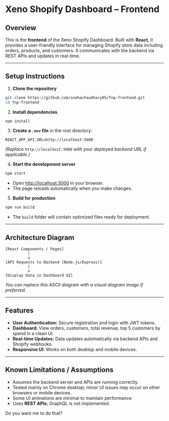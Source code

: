 
# **Xeno Shopify Dashboard – Frontend**

## **Overview**

This is the **frontend** of the Xeno Shopify Dashboard. Built with **React**, it provides a user-friendly interface for managing Shopify store data including orders, products, and customers. It communicates with the backend via REST APIs and updates in real-time.

---

## **Setup Instructions**

1. **Clone the repository**

```bash
git clone https://github.com/snehachaudhary05/fnp-frontend.git
cd fnp-frontend
```

2. **Install dependencies**

```bash
npm install
```

3. **Create a `.env` file** in the root directory:

```
REACT_APP_API_URL=http://localhost:5000
```

*(Replace `http://localhost:5000` with your deployed backend URL if applicable.)*

4. **Start the development server**

```bash
npm start
```

* Open [http://localhost:3000](http://localhost:3000) in your browser.
* The page reloads automatically when you make changes.

5. **Build for production**

```bash
npm run build
```

* The `build` folder will contain optimized files ready for deployment.

---

## **Architecture Diagram**

```
[React Components / Pages]
          |
          v
[API Requests to Backend (Node.js/Express)]
          |
          v
[Display Data in Dashboard UI]

```

*You can replace this ASCII diagram with a visual diagram image if preferred.*

---

## **Features**

* **User Authentication:** Secure registration and login with JWT tokens.
* **Dashboard:** View orders, customers, total revenue, top 5 customers by spend in a clean UI.
* **Real-time Updates:** Data updates automatically via backend APIs and Shopify webhooks.
* **Responsive UI:** Works on both desktop and mobile devices.

---

## **Known Limitations / Assumptions**

* Assumes the backend server and APIs are running correctly.
* Tested mainly on Chrome desktop; minor UI issues may occur on other browsers or mobile devices.
* Some UI animations are minimal to maintain performance.
* Uses **REST APIs**; GraphQL is not implemented.


Do you want me to do that?
